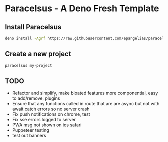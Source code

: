 # Paracelsus - A Deno Fresh Template

## Install Paracelsus

```bash
deno install -Agrf https://raw.githubusercontent.com/epangelias/paracelsus/refs/heads/main/tasks/paracelsus.ts
```

## Create a new project

```bash
paracelsus my-project
```

## TODO

- Refactor and simplify, make bloated features more componential, easy to add/remove, plugins
- Ensure that any functions called in route that are are async but not with await catch errors so no server crash
- Fix push notifications on chrome, test
- Fix sse errors logged to server
- PWA msg not shown on ios safari
- Puppeteer testing
- test out banners
